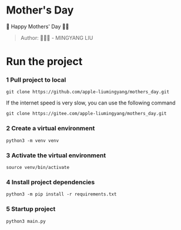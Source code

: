 # Mother's Day
👩 Happy Mothers' Day 🎉🎁
> Author:  - MINGYANG LIU

# Run the project
### 1 Pull project to local
```shell
git clone https://github.com/apple-liumingyang/mothers_day.git
```
If the internet speed is very slow, you can use the following command
```shell
git clone https://gitee.com/apple-liumingyang/mothers_day.git
```

### 2 Create a virtual environment
```shell
python3 -m venv venv
```

### 3 Activate the virtual environment
```shell
source venv/bin/activate
```
### 4 Install project dependencies
```shell
python3 -m pip install -r requirements.txt
```

### 5 Startup project
```shell
python3 main.py
```
